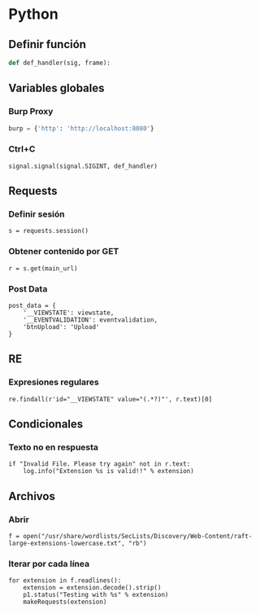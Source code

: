 # Python

## Definir función

```python
def def_handler(sig, frame):
```

## Variables globales

### Burp Proxy

```python
burp = {'http': 'http://localhost:8080'}
```

### Ctrl+C

```
signal.signal(signal.SIGINT, def_handler)
```

## Requests

### Definir sesión

```
s = requests.session()
```

### Obtener contenido por GET

```
r = s.get(main_url)
```

### Post Data

```
post_data = {
    '__VIEWSTATE': viewstate,
    '__EVENTVALIDATION': eventvalidation,
    'btnUpload': 'Upload'
}
```

## RE

### Expresiones regulares

```
re.findall(r'id="__VIEWSTATE" value="(.*?)"', r.text)[0]
```

## Condicionales

### Texto no en respuesta

```
if "Invalid File. Please try again" not in r.text:
    log.info("Extension %s is valid!!" % extension)
```

## Archivos

### Abrir

```
f = open("/usr/share/wordlists/SecLists/Discovery/Web-Content/raft-large-extensions-lowercase.txt", "rb")
```

### Iterar por cada línea

```
for extension in f.readlines():
    extension = extension.decode().strip()
    p1.status("Testing with %s" % extension)
    makeRequests(extension)
```